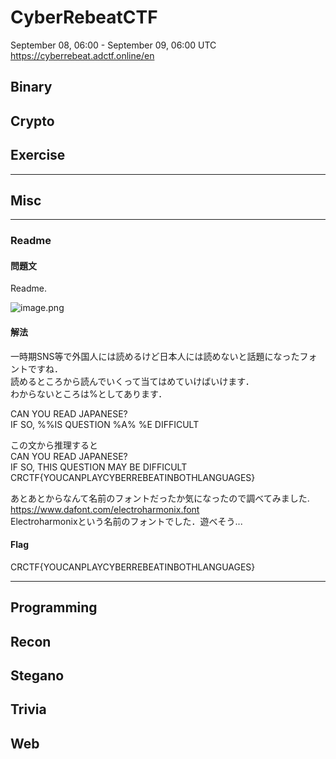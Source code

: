 # CyberRebeatCTF

September 08, 06:00 - September 09, 06:00 UTC
<https://cyberrebeat.adctf.online/en>

## Binary

## Crypto

## Exercise

------

## Misc

------

### Readme

#### 問題文

Readme.

![image.png](https://github.com/itiB/CTF-Writeup/issues/1#issue-363419573 "image.png")

#### 解法

一時期SNS等で外国人には読めるけど日本人には読めないと話題になったフォントですね．  
読めるところから読んでいくって当てはめていけばいけます．  
わからないところは%としてあります．

CAN YOU READ JAPANESE?  
IF SO, %%IS QUESTION %A% %E DIFFICULT  

この文から推理すると  
CAN YOU READ JAPANESE?  
IF SO, THIS QUESTION MAY BE DIFFICULT  
CRCTF{YOUCANPLAYCYBERREBEATINBOTHLANGUAGES}  

あとあとからなんて名前のフォントだったか気になったので調べてみました.  
<https://www.dafont.com/electroharmonix.font>  
Electroharmonixという名前のフォントでした．遊べそう...

#### Flag

CRCTF{YOUCANPLAYCYBERREBEATINBOTHLANGUAGES}

------

## Programming

## Recon

## Stegano

## Trivia

## Web